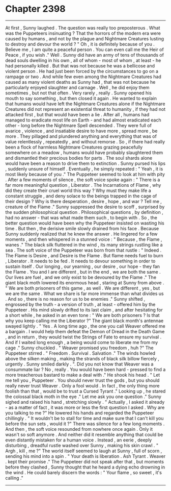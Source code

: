
# Chapter 2398


---

At first , Sunny laughed .
The question was really too preposterous . What was the Puppeteers insinuating ? That the horrors of the modern era were caused by humans , and not by the plague and Nightmare Creatures lusting to destroy and devour the world ?
" Oh , it is definitely because of you . Believe me , I am quite a peaceful person . You can even call me the Heir of Peace , if you wish ."
Well .
Sunny did have an army of tens of thousands of dead souls dwelling in his own , all of whom - most of whom , at least - he had personally killed . But that was not because he was a bellicose and violent person . He had just been forced by the circumstances to go on a rampage or two .
And while few even among the Nightmare Creatures had caused as many violent deaths as Sunny had , that was not because he particularly enjoyed slaughter and carnage . Well , he did enjoy them sometimes , but not that often .
Very rarely , really .
Sunny opened his mouth to say something , but then closed it again .
He wanted to explain that humans would have left the Nightmare Creatures alone if the Nightmare Creatures did not represent an existential threat to humanity , if they had not attacked first , but that would have been a lie .
After all , humans had managed to eradicate most life on Earth - and had almost eradicated each other - long before the Nightmare Spell descended . They were full of avarice , violence , and insatiable desire to have more , spread more , be more . They pillaged and plundered anything and everything that was of value relentlessly , repeatedly , and without remorse . So , if there had really been a flock of harmless Nightmare Creatures grazing peacefully somewhere on a meadow , humans would have probably slaughtered them and dismantled their precious bodies for parts . The soul shards alone would have been a reason to drive them to extinction .
Sunny pursed his lips , suddenly unsure of himself .
Eventually , he simply repeated :
" Yeah , it is most likely because of you ."
The Puppeteer seemed to look at him with pity .
After a few moments of silence , the soft voice spoke again :
" There is a far more meaningful question , Liberator . The Incarnations of Flame , why did they create their cruel world this way ? Why must they make life a constant struggle , and deny solace to the beings trapped in the cage of their design ? Why is there desperation , desire , hope , and war ? Tell me , creature of the Flame ."
Sunny suppressed the desire to scoff , surprised by the sudden philosophical question . Philosophical questions , by definition , had no answer - that was what made them such , to begin with . So , the better question would have been why the Puppeteer insisted on wasting his time . But then , the derisive smile slowly drained from his face . Because Sunny suddenly realized that he knew the answer .
He lingered for a few moments , and then whispered in a stunned voice :
" Because , the Flame , wanes ."
The black silk fluttered in the wind , its many strings rustling like a sea .
The soft voice of the Puppeteer was born from that rustle :
" Indeed . The Flame is Desire , and Desire is the Flame . But flame needs fuel to burn , Liberator . It needs to be fed . It needs to devour something in order to sustain itself . Our longing , our yearning , our desire , our hope - they fan the Flame . You and I are different , but in the end , we are both the same . Our lives are fuel , and we only exist to be devoured by the Flame ."
The giant black moth lowered its enormous head , staring at Sunny from above . " We are both prisoners of this game , as well . We are different , yes , but we are the same . What we share is far more immense than what divides us . And so , there is no reason for us to be enemies ."
Sunny shifted , engrossed by the truth - a version of truth , at least - offered him by the Puppeteer . His mind slowly drifted to its last claim , and after hesitating for a short while , he asked in an even tone :
" We are both prisoners ? Is that why you keep calling me the Liberator ?"
The giant black month's antennae swayed lightly . " Yes . A long time ago , the one you call Weaver offered me a bargain . I would help them defeat the Demon of Dread in the Death Game , and in return , they would twist the Strings of Fate to ensure my survival . And if I waited long enough , a being would come to liberate me from my cage ."
Sunny chuckled . " Weaver promised you freedom , huh ?"
The Puppeteer stirred . " Freedom . Survival . Salvation ."
The winds howled above the silken making , making the strands of black silk billow fiercely , urgently .
Sunny smiled darkly .
". Did you not know that Weaver was a consummate liar ? No , really . You would have been hard - pressed to find a more treacherous bastard to make a deal with ."
He shook his head .
" Let me tell you , Puppeteer . You should never trust the gods , but you should really never trust Weaver . Only a fool would . In fact , the only thing more foolish than that , would be to trust a Cursed Tyrant ."
Looking up , he stared the colossal black moth in the eye ." Let me ask you one question ."
Sunny sighed and raised his hand , stretching slowly . " Actually , I asked it already - as a matter of fact , it was more or less the first question I asked . Why are you talking to me ?"
He lowered his hands and regarded the Puppeteer chillingly .
" It wouldn't be to stall for time and make sure that I can't kill you before the sun sets , would it ?"
There was silence for a few long moments .
And then , the soft voice resounded from nowhere once again . Only it wasn't so soft anymore . And neither did it resemble anything that could be even distantly mistaken for a human voice .
Instead , an eerie , deeply disturbing , dreadful rustle washed over Sunny , making his skin crawl .
" Argh , kill , me ?"
The world itself seemed to laugh at Sunny , full of scorn , sending his mind into a spin .
" Your death is liberation . Ash Tyrant . Weaver . kept their promise ."
The Puppeteer did not speak after that , but moments before they clashed , Sunny thought that he heard a dying echo drowning in the wind .
He could barely discern the words :
" Your flame , so sweet , it's calling ."

---

